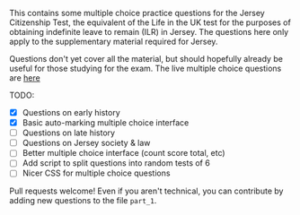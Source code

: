 This contains some multiple choice practice questions for the Jersey Citizenship Test, the equivalent of the Life in the UK test for the purposes of obtaining indefinite leave to remain (ILR) in Jersey.  The questions here only apply to the supplementary material required for Jersey.

Questions don't yet cover all the material, but should hopefully already be useful for those studying for the exam.  The live multiple choice questions are [here](https://jazmit.github.io/jersey-citizenship-test-practice-questions/)

TODO: 

- [x] Questions on early history
- [x] Basic auto-marking multiple choice interface
- [ ] Questions on late history
- [ ] Questions on Jersey society & law
- [ ] Better multiple choice interface (count score total, etc)
- [ ] Add script to split questions into random tests of 6
- [ ] Nicer CSS for multiple choice questions

Pull requests welcome!  Even if you aren't technical, you can contribute by adding new questions to the file `part_1`.
